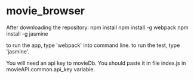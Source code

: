 # movie_browser

After downloading the repository:
npm install
npm install -g webpack
npm install -g jasmine

to run the app, type 'webpack' into command line.
to run the test, type 'jasmine'.

You will need an api key to movieDb. You should paste it in file index.js in movieAPI.common.api_key variable.